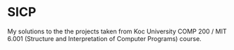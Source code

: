 # SICP
My solutions to the the projects taken from Koc University COMP 200 / MIT 6.001 (Structure and Interpretation of Computer Programs) course.

